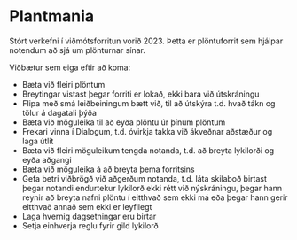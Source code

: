 # Plantmania
Stórt verkefni í viðmótsforritun vorið 2023. Þetta er plöntuforrit sem hjálpar notendum að sjá um plönturnar sínar.

Viðbætur sem eiga eftir að koma:
- Bæta við fleiri plöntum
- Breytingar vistast þegar forriti er lokað, ekki bara við útskráningu
- Flipa með smá leiðbeiningum bætt við, til að útskýra t.d. hvað tákn og tölur á dagatali þýða
- Bæta við möguleika til að eyða plöntu úr þínum plöntum
- Frekari vinna í Dialogum, t.d. óvirkja takka við ákveðnar aðstæður og laga útlit
- Bæta við fleiri möguleikum tengda notanda, t.d. að breyta lykilorði og eyða aðgangi
- Bæta við möguleika á að breyta þema forritsins
- Gefa betri viðbrögð við aðgerðum notanda, t.d. láta skilaboð birtast þegar notandi endurtekur lykilorð
ekki rétt við nýskráningu, þegar hann reynir að breyta nafni plöntu í eitthvað sem ekki má eða
þegar hann gerir eitthvað annað sem ekki er leyfilegt
- Laga hvernig dagsetningar eru birtar
- Setja einhverja reglu fyrir gild lykilorð
